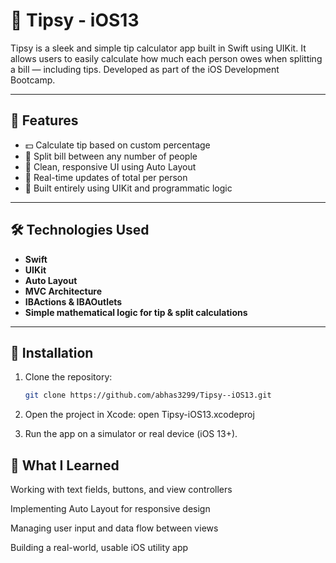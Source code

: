 # 💸 Tipsy - iOS13

Tipsy is a sleek and simple tip calculator app built in Swift using UIKit. It allows users to easily calculate how much each person owes when splitting a bill — including tips. Developed as part of the iOS Development Bootcamp.

---

## 🚀 Features

- 💵 Calculate tip based on custom percentage
- 👥 Split bill between any number of people
- 📱 Clean, responsive UI using Auto Layout
- 🔢 Real-time updates of total per person
- 🎯 Built entirely using UIKit and programmatic logic

---

## 🛠 Technologies Used

- **Swift**
- **UIKit**
- **Auto Layout**
- **MVC Architecture**
- **IBActions & IBAOutlets**
- **Simple mathematical logic for tip & split calculations**

---

## 📂 Installation

1. Clone the repository:
   ```bash
   git clone https://github.com/abhas3299/Tipsy--iOS13.git

2. Open the project in Xcode:
   open Tipsy-iOS13.xcodeproj

3. Run the app on a simulator or real device (iOS 13+).

## 🧠 What I Learned

Working with text fields, buttons, and view controllers

Implementing Auto Layout for responsive design

Managing user input and data flow between views

Building a real-world, usable iOS utility app
